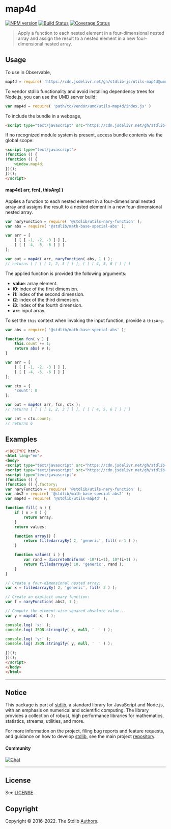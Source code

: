 <!--

@license Apache-2.0

Copyright (c) 2021 The Stdlib Authors.

Licensed under the Apache License, Version 2.0 (the "License");
you may not use this file except in compliance with the License.
You may obtain a copy of the License at

   http://www.apache.org/licenses/LICENSE-2.0

Unless required by applicable law or agreed to in writing, software
distributed under the License is distributed on an "AS IS" BASIS,
WITHOUT WARRANTIES OR CONDITIONS OF ANY KIND, either express or implied.
See the License for the specific language governing permissions and
limitations under the License.

-->

# map4d

[![NPM version][npm-image]][npm-url] [![Build Status][test-image]][test-url] [![Coverage Status][coverage-image]][coverage-url] <!-- [![dependencies][dependencies-image]][dependencies-url] -->

> Apply a function to each nested element in a four-dimensional nested array and assign the result to a nested element in a new four-dimensional nested array.

<!-- Section to include introductory text. Make sure to keep an empty line after the intro `section` element and another before the `/section` close. -->

<section class="intro">

</section>

<!-- /.intro -->

<!-- Package usage documentation. -->



<section class="usage">

## Usage

To use in Observable,

```javascript
map4d = require( 'https://cdn.jsdelivr.net/gh/stdlib-js/utils-map4d@umd/browser.js' )
```

To vendor stdlib functionality and avoid installing dependency trees for Node.js, you can use the UMD server build:

```javascript
var map4d = require( 'path/to/vendor/umd/utils-map4d/index.js' )
```

To include the bundle in a webpage,

```html
<script type="text/javascript" src="https://cdn.jsdelivr.net/gh/stdlib-js/utils-map4d@umd/browser.js"></script>
```

If no recognized module system is present, access bundle contents via the global scope:

```html
<script type="text/javascript">
(function () {
(function () {
    window.map4d;
})();
})();
</script>
```

#### map4d( arr, fcn\[, thisArg] )

Applies a function to each nested element in a four-dimensional nested array and assigns the result to a nested element in a new four-dimensional nested array.

```javascript
var naryFunction = require( '@stdlib/utils-nary-function' );
var abs = require( '@stdlib/math-base-special-abs' );

var arr = [
    [ [ [ -1, -2, -3 ] ] ],
    [ [ [ -4, -5, -6 ] ] ]
];

var out = map4d( arr, naryFunction( abs, 1 ) );
// returns [ [ [ [ 1, 2, 3 ] ] ], [ [ [ 4, 5, 6 ] ] ] ]
```

The applied function is provided the following arguments:

-   **value**: array element.
-   **i0**: index of the first dimension.
-   **i1**: index of the second dimension.
-   **i2**: index of the third dimension.
-   **i3**: index of the fourth dimension.
-   **arr**: input array.

To set the `this` context when invoking the input function, provide a `thisArg`.

<!-- eslint-disable no-invalid-this -->

```javascript
var abs = require( '@stdlib/math-base-special-abs' );

function fcn( v ) {
    this.count += 1;
    return abs( v );
}

var arr = [
    [ [ [ -1, -2, -3 ] ] ],
    [ [ [ -4, -5, -6 ] ] ]
];

var ctx = {
    'count': 0
};

var out = map4d( arr, fcn, ctx );
// returns [ [ [ [ 1, 2, 3 ] ] ], [ [ [ 4, 5, 6 ] ] ] ]

var cnt = ctx.count;
// returns 6
```

</section>

<!-- /.usage -->

<!-- Package usage notes. Make sure to keep an empty line after the `section` element and another before the `/section` close. -->

<section class="notes">

</section>

<!-- /.notes -->

<!-- Package usage examples. -->

<section class="examples">

## Examples

<!-- eslint no-undef: "error" -->

```html
<!DOCTYPE html>
<html lang="en">
<body>
<script type="text/javascript" src="https://cdn.jsdelivr.net/gh/stdlib-js/array-filled-by@umd/browser.js"></script>
<script type="text/javascript" src="https://cdn.jsdelivr.net/gh/stdlib-js/random-base-discrete-uniform@umd/browser.js"></script>
<script type="text/javascript">
(function () {
(function () {.factory;
var naryFunction = require( '@stdlib/utils-nary-function' );
var abs2 = require( '@stdlib/math-base-special-abs2' );
var map4d = require( '@stdlib/utils-map4d' );

function fill( n ) {
    if ( n > 0 ) {
        return array;
    }
    return values;

    function array() {
        return filledarrayBy( 2, 'generic', fill( n-1 ) );
    }

    function values( i ) {
        var rand = discreteUniform( -10*(i+1), 10*(i+1) );
        return filledarrayBy( 10, 'generic', rand );
    }
}

// Create a four-dimensional nested array:
var x = filledarrayBy( 2, 'generic', fill( 2 ) );

// Create an explicit unary function:
var f = naryFunction( abs2, 1 );

// Compute the element-wise squared absolute value...
var y = map4d( x, f );

console.log( 'x:' );
console.log( JSON.stringify( x, null, '  ' ) );

console.log( 'y:' );
console.log( JSON.stringify( y, null, '  ' ) );

})();
})();
</script>
</body>
</html>
```

</section>

<!-- /.examples -->

<!-- Section to include cited references. If references are included, add a horizontal rule *before* the section. Make sure to keep an empty line after the `section` element and another before the `/section` close. -->

<section class="references">

</section>

<!-- /.references -->

<!-- Section for related `stdlib` packages. Do not manually edit this section, as it is automatically populated. -->

<section class="related">

</section>

<!-- /.related -->

<!-- Section for all links. Make sure to keep an empty line after the `section` element and another before the `/section` close. -->


<section class="main-repo" >

* * *

## Notice

This package is part of [stdlib][stdlib], a standard library for JavaScript and Node.js, with an emphasis on numerical and scientific computing. The library provides a collection of robust, high performance libraries for mathematics, statistics, streams, utilities, and more.

For more information on the project, filing bug reports and feature requests, and guidance on how to develop [stdlib][stdlib], see the main project [repository][stdlib].

#### Community

[![Chat][chat-image]][chat-url]

---

## License

See [LICENSE][stdlib-license].


## Copyright

Copyright &copy; 2016-2022. The Stdlib [Authors][stdlib-authors].

</section>

<!-- /.stdlib -->

<!-- Section for all links. Make sure to keep an empty line after the `section` element and another before the `/section` close. -->

<section class="links">

[npm-image]: http://img.shields.io/npm/v/@stdlib/utils-map4d.svg
[npm-url]: https://npmjs.org/package/@stdlib/utils-map4d

[test-image]: https://github.com/stdlib-js/utils-map4d/actions/workflows/test.yml/badge.svg?branch=main
[test-url]: https://github.com/stdlib-js/utils-map4d/actions/workflows/test.yml?query=branch:main

[coverage-image]: https://img.shields.io/codecov/c/github/stdlib-js/utils-map4d/main.svg
[coverage-url]: https://codecov.io/github/stdlib-js/utils-map4d?branch=main

<!--

[dependencies-image]: https://img.shields.io/david/stdlib-js/utils-map4d.svg
[dependencies-url]: https://david-dm.org/stdlib-js/utils-map4d/main

-->

[chat-image]: https://img.shields.io/gitter/room/stdlib-js/stdlib.svg
[chat-url]: https://gitter.im/stdlib-js/stdlib/

[stdlib]: https://github.com/stdlib-js/stdlib

[stdlib-authors]: https://github.com/stdlib-js/stdlib/graphs/contributors

[umd]: https://github.com/umdjs/umd
[es-module]: https://developer.mozilla.org/en-US/docs/Web/JavaScript/Guide/Modules

[deno-url]: https://github.com/stdlib-js/utils-map4d/tree/deno
[umd-url]: https://github.com/stdlib-js/utils-map4d/tree/umd
[esm-url]: https://github.com/stdlib-js/utils-map4d/tree/esm
[branches-url]: https://github.com/stdlib-js/utils-map4d/blob/main/branches.md

[stdlib-license]: https://raw.githubusercontent.com/stdlib-js/utils-map4d/main/LICENSE

</section>

<!-- /.links -->
